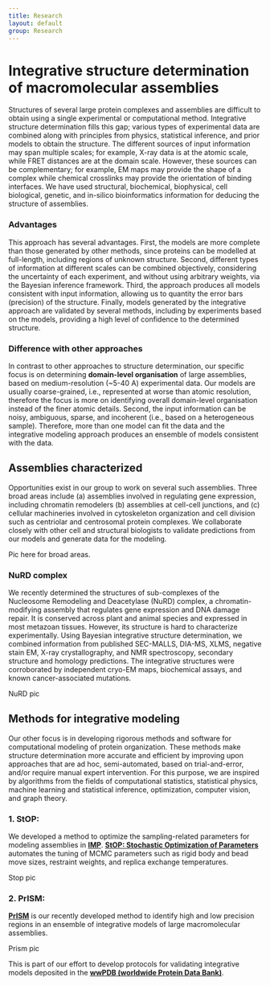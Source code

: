 ```yaml
---
title: Research  
layout: default
group: Research
---
```


# Integrative structure determination of macromolecular assemblies 

Structures of several large protein complexes and assemblies are difficult to obtain using a single experimental or computational method. Integrative structure determination fills this gap; various types of experimental data are combined along with principles from physics, statistical inference, and prior models to obtain the structure. The different sources of input information may span multiple scales; for example, X-ray data is at the atomic scale, while FRET distances are at the domain scale. However, these sources can be complementary; for example, EM maps may provide the shape of a complex while chemical crosslinks may provide the orientation of binding interfaces. We have used structural, biochemical, biophysical, cell biological, genetic, and in-silico bioinformatics information for deducing the structure of assemblies. 

### Advantages <br>
This approach has several advantages. First, the models are more complete than those generated by other methods, since proteins can be modelled at full-length, including regions of unknown structure. Second, different types of information at different scales can be combined objectively, considering the uncertainty of each experiment, and without using arbitrary weights, via the Bayesian inference framework. Third, the approach produces all models consistent with input information, allowing us to quantity the error bars (precision) of the structure. Finally, models generated by the integrative approach are validated by several methods, including by experiments based on the models, providing a high level of confidence to the determined structure. 

### Difference with other approaches <br>
In contrast to other approaches to structure determination, our specific focus is on determining **domain-level organisation** of large assemblies, based on medium-resolution (~5-40 A) experimental data. Our models are usually coarse-grained, i.e., represented at worse than atomic resolution, therefore the focus is more on identifying overall domain-level organisation instead of the finer atomic details. Second, the input information can be noisy, ambiguous, sparse, and incoherent (i.e., based on a heterogeneous sample). Therefore, more than one model can fit the data and the integrative modeling approach produces an ensemble of models consistent with the data.  

## Assemblies characterized <br> 
Opportunities exist in our group to work on several such assemblies. Three broad areas include (a) assemblies involved in regulating gene expression, including chromatin remodelers (b) assemblies at cell-cell junctions, and (c) cellular machineries involved in cytoskeleton organization and cell division such as centriolar and centrosomal protein complexes. We collaborate closely with other cell and structural biologists to validate predictions from our models and generate data for the modeling.

Pic here for broad areas. 


### NuRD complex

We recently determined the structures of sub-complexes of the Nucleosome Remodeling and Deacetylase (NuRD) complex, a chromatin-modifying assembly that regulates gene expression and DNA damage repair. It is conserved across plant and animal species and expressed in most metazoan tissues. However, its structure is hard to characterize experimentally. Using Bayesian integrative structure determination, we combined information from published SEC-MALLS, DIA-MS, XLMS, negative stain EM, X-ray crystallography, and NMR spectroscopy, secondary structure and homology predictions. The integrative structures were corroborated by independent cryo-EM maps, biochemical assays, and known cancer-associated mutations.

NuRD pic


##  Methods for integrative modeling  

Our other focus is in developing rigorous methods and software for computational modeling of protein organization. These methods make structure determination more accurate and efficient by improving upon approaches that are ad hoc, semi-automated, based on trial-and-error, and/or require manual expert intervention. For this purpose, we are inspired by algorithms from the fields of computational statistics, statistical physics, machine learning and statistical inference, optimization, computer vision, and graph theory.

### 1. StOP:


We developed a method to optimize the sampling-related parameters for modeling assemblies in [**IMP**](https://integrativemodeling.org). [**StOP: Stochastic Optimization of Parameters**](https://www.mdpi.com/2075-1729/11/11/1183) automates the tuning of MCMC parameters such as rigid body and bead move sizes, restraint weights, and replica exchange temperatures. 

Stop pic 

### 2. PrISM:


[**PrISM**](https://www.biorxiv.org/content/10.1101/2021.06.22.449385v4) is our recently developed method to identify high and low precision regions in an ensemble of integrative models of large macromolecular assemblies. 

Prism pic 
 
This is part of our effort to develop protocols for validating integrative models deposited in the [**wwPDB (worldwide Protein Data Bank)**](http://www.wwpdb.org/). 
 
